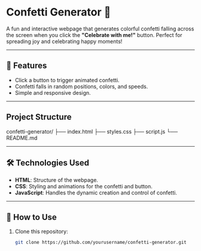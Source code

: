 # Confetti Generator 🎉

A fun and interactive webpage that generates colorful confetti falling across the screen when you click the **"Celebrate with me!"** button. Perfect for spreading joy and celebrating happy moments! 

---

## 🌟 Features
- Click a button to trigger animated confetti.
- Confetti falls in random positions, colors, and speeds.
- Simple and responsive design.

---

## Project Structure
confetti-generator/
├── index.html
├── styles.css
├── script.js
└── README.md

---

## 🛠️ Technologies Used
- **HTML**: Structure of the webpage.
- **CSS**: Styling and animations for the confetti and button.
- **JavaScript**: Handles the dynamic creation and control of confetti.

---

## 🚀 How to Use
1. Clone this repository:
   ```bash
   git clone https://github.com/yourusername/confetti-generator.git

   ```
